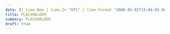 ```yaml
---
date: {{ time.Now | time.In "UTC" | time.Format "2006-01-02T15:04:05.000Z" }}
title: PLACEHOLDER
summary: PLACEHOLDER
draft: true
---
```

